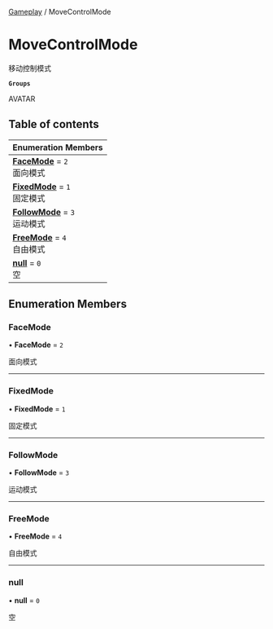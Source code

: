 [Gameplay](../modules/Gameplay.Gameplay.md) / MoveControlMode

# MoveControlMode <Badge type="tip" text="Enumeration" /> <Score text="MoveControlMode" />

移动控制模式

**`Groups`**

AVATAR

## Table of contents

| Enumeration Members |
| :-----|
| **[FaceMode](Gameplay.MoveControlMode.md#facemode)** = ``2`` <br> 面向模式|
| **[FixedMode](Gameplay.MoveControlMode.md#fixedmode)** = ``1`` <br> 固定模式|
| **[FollowMode](Gameplay.MoveControlMode.md#followmode)** = ``3`` <br> 运动模式|
| **[FreeMode](Gameplay.MoveControlMode.md#freemode)** = ``4`` <br> 自由模式|
| **[null](Gameplay.MoveControlMode.md#null)** = ``0`` <br> 空|

## Enumeration Members

### FaceMode <Score text="FaceMode" /> 

• **FaceMode** = ``2``

面向模式

___

### FixedMode <Score text="FixedMode" /> 

• **FixedMode** = ``1``

固定模式

___

### FollowMode <Score text="FollowMode" /> 

• **FollowMode** = ``3``

运动模式

___

### FreeMode <Score text="FreeMode" /> 

• **FreeMode** = ``4``

自由模式

___

### null <Score text="null" /> 

• **null** = ``0``

空
